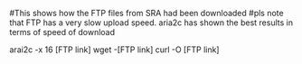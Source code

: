 #This shows how the FTP files from SRA had been downloaded 
#pls note that FTP has a very slow upload speed. aria2c has shown the best results in terms of speed of download

arai2c -x 16 [FTP link]
wget -[FTP link]
curl -O [FTP link]


